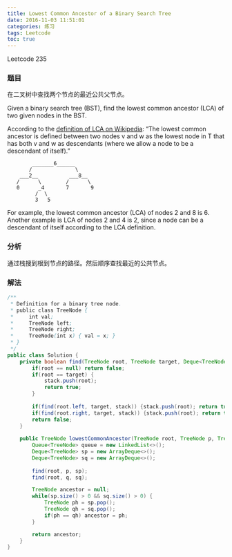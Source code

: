 ```yaml
---
title: Lowest Common Ancestor of a Binary Search Tree
date: 2016-11-03 11:51:01
categories: 练习
tags: Leetcode
toc: true
---
```


Leetcode 235

### 题目

在二叉树中查找两个节点的最近公共父节点。

Given a binary search tree (BST), find the lowest common ancestor (LCA) of two given nodes in the BST.

According to the [definition of LCA on Wikipedia](https://en.wikipedia.org/wiki/Lowest_common_ancestor): “The lowest common ancestor is defined between two nodes v and w as the lowest node in T that has both v and w as descendants (where we allow a node to be a descendant of itself).”

```
        _______6______
       /              \
    ___2__          ___8__
   /      \        /      \
   0      _4       7       9
         /  \
         3   5
```

For example, the lowest common ancestor (LCA) of nodes 2 and 8 is 6. Another example is LCA of nodes 2 and 4 is 2, since a node can be a descendant of itself according to the LCA definition.

### 分析

通过栈搜到根到节点的路径。然后顺序查找最近的公共节点。

### 解法

```java
/**
 * Definition for a binary tree node.
 * public class TreeNode {
 *     int val;
 *     TreeNode left;
 *     TreeNode right;
 *     TreeNode(int x) { val = x; }
 * }
 */
public class Solution {
    private boolean find(TreeNode root, TreeNode target, Deque<TreeNode> stack) {
        if(root == null) return false;
        if(root == target) {
            stack.push(root);
            return true;
        }
        
        if(find(root.left, target, stack)) {stack.push(root); return true;}
        if(find(root.right, target, stack)) {stack.push(root); return true;}
        return false;
    }
    
    public TreeNode lowestCommonAncestor(TreeNode root, TreeNode p, TreeNode q) {
        Queue<TreeNode> queue = new LinkedList<>();
        Deque<TreeNode> sp = new ArrayDeque<>();
        Deque<TreeNode> sq = new ArrayDeque<>();
        
        find(root, p, sp);
        find(root, q, sq);

        TreeNode ancestor = null;
        while(sp.size() > 0 && sq.size() > 0) {
            TreeNode ph = sp.pop();
            TreeNode qh = sq.pop();
            if(ph == qh) ancestor = ph;
        }

        return ancestor;
    }
}
```